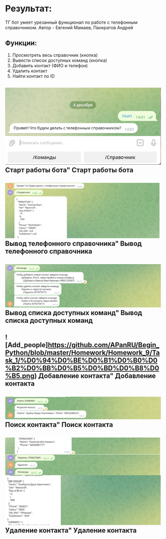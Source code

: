 # Результат:
ТГ бот умеет урезанный функционал по работе с телефонным справочником.
Автор - Евгений Мамаев, Панкратов Андрей

## Функции:
1. Просмотреть весь справочник (кнопка)
2. Вывести список доступных команд (кнопка)
3. Добавить контакт (ФИО и телефон)
4. Удалить контакт
5. Найти контакт по ID


![Start_messege](https://github.com/APanRU/Begin_Python/blob/master/Homework/Homework_9/Task_1/%D0%9D%D0%B0%D1%87%D0%B0%D0%BB%D1%8C%D0%BD%D0%BE%D0%B5%20%D0%BE%D0%BA%D0%BD%D0%BE.png)
Старт работы бота"
Старт работы бота
---
![All](https://github.com/APanRU/Begin_Python/blob/master/Homework/Homework_9/Task_1/%D0%92%D1%8B%D0%B2%D0%BE%D0%B4%20%D1%81%D0%BF%D1%80%D0%B0%D0%B2%D0%BE%D1%87%D0%BD%D0%B8%D0%BA%D0%B0.png)
Вывод телефонного справочника"
Вывод телефонного справочника
---
![Comands](https://github.com/APanRU/Begin_Python/blob/master/Homework/Homework_9/Task_1/%D0%A1%D0%BF%D0%B8%D1%81%D0%BE%D0%BA%20%D0%BA%D0%BE%D0%BC%D0%B0%D0%BD%D0%B4.png)
Вывод списка доступных команд"
Вывод списка доступных команд
---
![Add_people]https://github.com/APanRU/Begin_Python/blob/master/Homework/Homework_9/Task_1/%D0%94%D0%BE%D0%B1%D0%B0%D0%B2%D0%BB%D0%B5%D0%BD%D0%B8%D0%B5.png)
Добавление контакта"
Добавление контакта
---
![Search_people](https://github.com/APanRU/Begin_Python/blob/master/Homework/Homework_9/Task_1/%D0%9F%D0%BE%D0%B8%D1%81%D0%BA.png)
Поиск контакта"
Поиск контакта
---
![Dell_people](https://github.com/APanRU/Begin_Python/blob/master/Homework/Homework_9/Task_1/%D0%A3%D0%B4%D0%B0%D0%BB%D0%B5%D0%BD%D0%B8%D0%B5.png)
Удаление контакта"
Удаление контакта
---